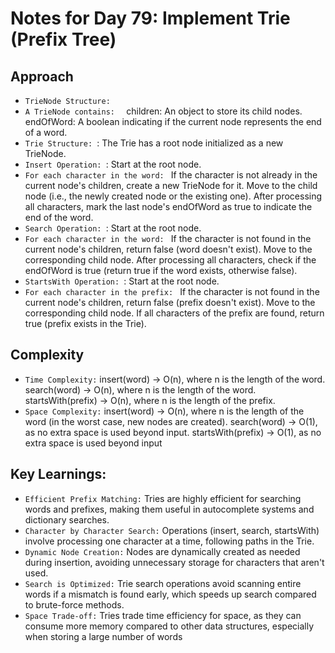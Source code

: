 # Notes for Day 79: Implement Trie (Prefix Tree)

## Approach

- `TrieNode Structure: `
- `A TrieNode contains:  `
  children: An object to store its child nodes.
  endOfWord: A boolean indicating if the current node represents the end of a word.
- `Trie Structure: `: The Trie has a root node initialized as a new TrieNode.
- `Insert Operation: `: Start at the root node.
- `For each character in the word: `
  If the character is not already in the current node's children, create a new TrieNode for it.
  Move to the child node (i.e., the newly created node or the existing one).
  After processing all characters, mark the last node's endOfWord as true to indicate the end of the word.
- `Search Operation: `: Start at the root node.
- `For each character in the word: `
  If the character is not found in the current node's children, return false (word doesn't exist).
  Move to the corresponding child node.
  After processing all characters, check if the endOfWord is true (return true if the word exists, otherwise false).
- `StartsWith Operation: `: Start at the root node.
- `For each character in the prefix: `
  If the character is not found in the current node's children, return false (prefix doesn't exist).
  Move to the corresponding child node.
  If all characters of the prefix are found, return true (prefix exists in the Trie).

## Complexity

- `Time Complexity:`
  insert(word) -> O(n), where n is the length of the word.
  search(word) -> O(n), where n is the length of the word.
  startsWith(prefix) -> O(n), where n is the length of the prefix.
- `Space Complexity:`
  insert(word) -> O(n), where n is the length of the word (in the worst case, new nodes are created).
  search(word) -> O(1), as no extra space is used beyond input.
  startsWith(prefix) -> O(1), as no extra space is used beyond input

## Key Learnings:

- `Efficient Prefix Matching:` Tries are highly efficient for searching words and prefixes, making them useful in autocomplete systems and dictionary searches.
- `Character by Character Search:` Operations (insert, search, startsWith) involve processing one character at a time, following paths in the Trie.
- `Dynamic Node Creation:` Nodes are dynamically created as needed during insertion, avoiding unnecessary storage for characters that aren't used.
- `Search is Optimized:` Trie search operations avoid scanning entire words if a mismatch is found early, which speeds up search compared to brute-force methods.
- `Space Trade-off:` Tries trade time efficiency for space, as they can consume more memory compared to other data structures, especially when storing a large number of words
